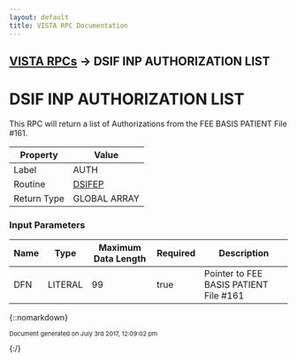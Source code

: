 ```yaml
---
layout: default
title: VISTA RPC Documentation
---
```


## [VISTA RPCs](TableOfContents) &#8594; DSIF INP AUTHORIZATION LIST
# DSIF INP AUTHORIZATION LIST

This RPC will return a list of Authorizations from the FEE BASIS PATIENT File #161.

Property | Value
--- | ---
Label | AUTH
Routine | [DSIFEP](http://code.osehra.org/dox/Routine_DSIFEP_source.html)
Return Type | GLOBAL ARRAY


### Input Parameters

Name | Type | Maximum Data Length | Required | Description
--- | --- | --- | --- | ---
DFN | LITERAL | 99 | true | Pointer to FEE BASIS PATIENT File #161



{::nomarkdown} <br/><p style="font-size: 11px">Document generated on July 3rd 2017, 12:09:02 pm</p>{:/}